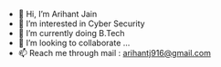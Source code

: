 - 👋 Hi, I’m Arihant Jain
- 👀 I’m interested in Cyber Security
- 🌱 I’m currently doing B.Tech
- 💞️ I’m looking to collaborate ...
- 📫 Reach me through mail : arihantj916@gmail.com

<!---
arihantjain916/arihantjain916 is a ✨ special ✨ repository because its `README.md` (this file) appears on your GitHub profile.
You can click the Preview link to take a look at your changes.
--->

